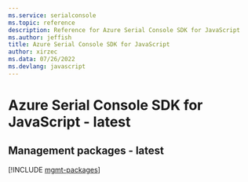 ```yaml
---
ms.service: serialconsole
ms.topic: reference
description: Reference for Azure Serial Console SDK for JavaScript
ms.author: jeffish
title: Azure Serial Console SDK for JavaScript
author: xirzec
ms.data: 07/26/2022
ms.devlang: javascript
---
```

# Azure Serial Console SDK for JavaScript - latest

## Management packages - latest
[!INCLUDE [mgmt-packages](serial-console-mgmt-index.md)]